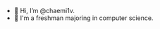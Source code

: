 - 👋 Hi, I’m @chaemi1v. 
- 🌱 I'm a freshman majoring in computer science. 
<!---
chaemi1v/chaemi1v is a ✨ special ✨ repository because its `README.md` (this file) appears on your GitHub profile.
You can click the Preview link to take a look at your changes.
--->
